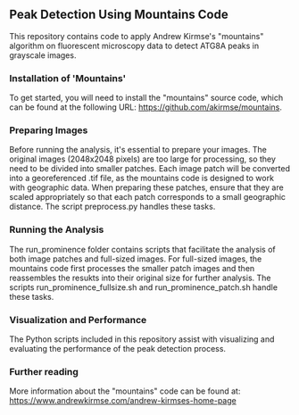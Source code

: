 ## Peak Detection Using Mountains Code 

This repository contains code to apply Andrew Kirmse's "mountains" algorithm on fluorescent microscopy data to detect ATG8A peaks in grayscale images.
### Installation of 'Mountains'
To get started, you will need to install the "mountains" source code, which can be found at the following URL: https://github.com/akirmse/mountains.

### Preparing Images
Before running the analysis, it's essential to prepare your images. The original images (2048x2048 pixels) are too large for processing, so they need to be divided into smaller patches. Each image patch will be converted into a georeferenced .tif file, as the mountains code is designed to work with geographic data. When preparing these patches, ensure that they are scaled appropriately so that each patch corresponds to a small geographic distance. The script preprocess.py handles these tasks.

### Running the Analysis
The run_prominence folder contains scripts that facilitate the analysis of both image patches and full-sized images. For full-sized images, the mountains code first processes the smaller patch images and then reassembles the resukts into their original size for further analysis. The scripts run_prominence_fullsize.sh and run_prominence_patch.sh handle these tasks.

### Visualization and Performance
The Python scripts included in this repository assist with visualizing and evaluating the performance of the peak detection process.

### Further reading
More information about the "mountains" code can be found at: https://www.andrewkirmse.com/andrew-kirmses-home-page
